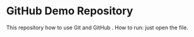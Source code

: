 # GitHub Demo Repository
This repository how to use Git and GitHub .
How to run: just open the file.
